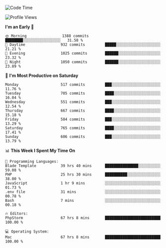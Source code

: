 <!--START_SECTION:waka-->
![Code Time](http://img.shields.io/badge/Code%20Time-3%2C362%20hrs%2028%20mins-blue)

![Profile Views](http://img.shields.io/badge/Profile%20Views-1-blue)

**I'm an Early 🐤** 

```text
🌞 Morning                1388 commits        ████████░░░░░░░░░░░░░░░░░   31.58 % 
🌆 Daytime                932 commits         █████░░░░░░░░░░░░░░░░░░░░   21.21 % 
🌃 Evening                1025 commits        ██████░░░░░░░░░░░░░░░░░░░   23.32 % 
🌙 Night                  1050 commits        ██████░░░░░░░░░░░░░░░░░░░   23.89 % 
```
📅 **I'm Most Productive on Saturday** 

```text
Monday                   517 commits         ███░░░░░░░░░░░░░░░░░░░░░░   11.76 % 
Tuesday                  705 commits         ████░░░░░░░░░░░░░░░░░░░░░   16.04 % 
Wednesday                551 commits         ███░░░░░░░░░░░░░░░░░░░░░░   12.54 % 
Thursday                 667 commits         ████░░░░░░░░░░░░░░░░░░░░░   15.18 % 
Friday                   584 commits         ███░░░░░░░░░░░░░░░░░░░░░░   13.29 % 
Saturday                 765 commits         ████░░░░░░░░░░░░░░░░░░░░░   17.41 % 
Sunday                   606 commits         ███░░░░░░░░░░░░░░░░░░░░░░   13.79 % 
```


📊 **This Week I Spent My Time On** 

```text
💬 Programming Languages: 
Blade Template           39 hrs 40 mins      ███████████████░░░░░░░░░░   59.08 % 
PHP                      25 hrs 30 mins      ██████████░░░░░░░░░░░░░░░   38.00 % 
JavaScript               1 hr 9 mins         ░░░░░░░░░░░░░░░░░░░░░░░░░   01.73 % 
.env file                31 mins             ░░░░░░░░░░░░░░░░░░░░░░░░░   00.78 % 
Bash                     7 mins              ░░░░░░░░░░░░░░░░░░░░░░░░░   00.18 % 

🔥 Editors: 
PhpStorm                 67 hrs 8 mins       █████████████████████████   100.00 % 

💻 Operating System: 
Mac                      67 hrs 8 mins       █████████████████████████   100.00 % 
```


<!--END_SECTION:waka-->
